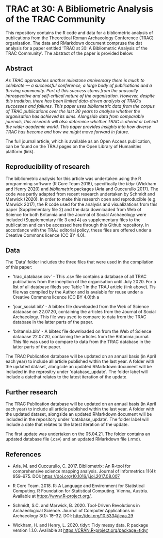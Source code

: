 # TRAC at 30: A Bibliometric Analysis of the TRAC Community

This repository contains the R code and data for a bibliometric analysis of publications from the Theoretical Roman Archaeology Conference (TRAC) organisation. The data and RMarkdown document compruse the dat analysis for a paper entitled 'TRAC at 30: A Bibliometric Analysis of the TRAC Community'. The abstract of the paper is provided below:

## Abstract

*As TRAC approaches another milestone anniversary there is much to celebrate — a successful conference, a large body of publications and a thriving community. Part of this success stems from the unusually introspective and self-critical nature of the organisation. However, despite this tradition, there has been limited data-driven analysis of TRAC’s successes and failures. This paper uses bibliometric data from the corpus of TRAC publications over the last 30 years to analyse whether the organisation has achieved its aims. Alongside data from comparable journals, this research will also determine whether TRAC is ahead or behind the wider academic world. This paper provides insights into how diverse TRAC has become and how we might move forward in future.*

The full journal article, which is available as an Open Access publication, can be found on the TRAJ pages on the Open Library of Humanities platform (link).

## Reproducibility of research 

The bibliometric analysis for this article was undertaken using the R programming software (R Core Team 2018), specifically the *tidyr* (Wickham and Henry 2020) and *bibliometrix* packages (Aria and Cuccurullo 2017). The code was partly adapted from recent research undertaken by Schmidt and Marwick (2020). In order to make this research open and reproducible (e.g. Marwick 2017), the R code used for the analysis and visualizations from this paper (Supplementary file 2) and the data downloaded from Web of Science for both Britannia and the Journal of Social Archaeology were included (Supplementary file 3 and 4) as supplementary files to the publication and can be accessed here through this Github repository. In accordance with the TRAJ editorial policy, these files are offered under a Creative Commons licence (CC BY 4.0). 

## Data

The 'Data' folder includes the three files that were used in the compilation of this paper:

* 'trac_database.csv' - This .csv file contains a database of all TRAC publcations from the inception of the organisation until July 2020. For a list of all database fileds see Table 1 in the TRAJ article (link above). Tis file was compiled by the Author and is avaiable for reuse under a Creative Commons licence (CC BY 4.0)th a 

* 'jour_social.bib' - A bibtex file downloaded from the Web of Science database on 22.07.20, containing the articles from the Journal of Social Archaeology. This file was used to compare to data from the TRAC database in the latter parts of the paper.

* 'britannia.bib' - A bibtex file downloaded on from the Web of Science database 22.07.20, containing the articles from the Britannia journal. This file was used to compare to data from the TRAC database in the latter parts of the paper.

The TRAC Publication database will be updated on an annual basis (in April each year) to include all article published within the last year. A folder with the updated dataset, alongside an updated RMarkdown document will be included in the reprositry under 'database_update'. The folder label will include a datethat relates to the latest iteration of the update. 

## Further research

The TRAC Publication database will be updated on an annual basis (in April each year) to include all article published within the last year. A folder with the updated dataset, alongside an updated RMarkdown document will be included in the repository under 'database_update'. The folder label will include a date that relates to the latest iteration of the update. 

The first update was undertaken on the 05.04.21. The folder contains an updated database file (.csv) and an updated RMarkdown file (.rmd).

## References

* Aria, M. and Cuccurullo, C. 2017. Bibliometrix: An R-tool for comprehensive science mapping analysis. Journal of Informetrics 11(4): 959–975. DOI: https://doi.org/10.1016/j.joi.2017.08.007

* R Core Team. 2018. R: A Language and Environment for Statistical Computing. R Foundation for Statistical Computing. Vienna, Austria. Available at https://www.R-project.org/.

* Schmidt, S.C. and Marwick, B. 2020. Tool-Driven Revolutions in Archaeological Science. Journal of Computer Applications in Archaeology 3(1): 18–32. DOI: http://doi.org/10.5334/jcaa.29 

* Wickham, H. and Henry, L. 2020. tidyr: Tidy messy data. R package version 1.1.0. Available at https://CRAN.R-project.org/package=tidyr 
